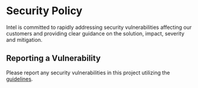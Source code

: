 # Security Policy

Intel is committed to rapidly addressing security vulnerabilities affecting our customers and providing clear guidance on the solution, impact, severity and mitigation.

## Reporting a Vulnerability

Please report any security vulnerabilities in this project utilizing the [guidelines](https://www.intel.com/content/www/us/en/security-center/vulnerability-handling-guidelines.html).
